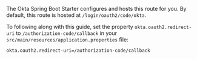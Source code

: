 The Okta Spring Boot Starter configures and hosts this route for you. By default, this route is hosted at `/login/oauth2/code/okta`.

To following along with this guide, set the property `okta.oauth2.redirect-uri` to `/authorization-code/callback` in your `src/main/resources/application.properties` file:

```properties
okta.oauth2.redirect-uri=/authorization-code/callback
```
